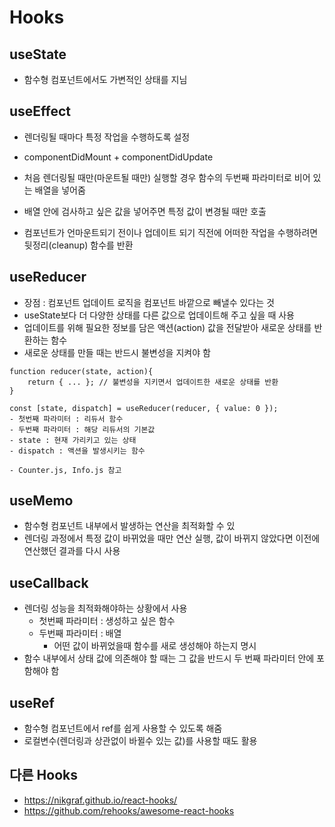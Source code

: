 # Hooks

## useState
* 함수형 컴포넌트에서도 가변적인 상태를 지님

## useEffect
* 렌더링될 때마다 특정 작업을 수행하도록 설정
* componentDidMount + componentDidUpdate

* 처음 렌더링될 때만(마운트될 때만) 실행할 경우 함수의 두번째 파라미터로 비어 있는 배열을 넣어줌
* 배열 안에 검사하고 싶은 값을 넣어주면 특정 값이 변경될 때만 호출

* 컴포넌트가 언마운트되기 전이나 업데이트 되기 직전에 어떠한 작업을 수행하려면 뒷정리(cleanup) 함수를 반환

## useReducer
* 장점 : 컴포넌트 업데이트 로직을 컴포넌트 바깥으로 빼낼수 있다는 것
* useState보다 더 다양한 상태를 다른 값으로 업데이트해 주고 싶을 때 사용
* 업데이트를 위해 필요한 정보를 담은 액션(action) 값을 전달받아 새로운 상태를 반환하는 함수
* 새로운 상태를 만들 때는 반드시 불변성을 지켜야 함
```
function reducer(state, action){
    return { ... }; // 불변성을 지키면서 업데이트한 새로운 상태를 반환
}

const [state, dispatch] = useReducer(reducer, { value: 0 });
- 첫번째 파라미터 : 리듀서 함수
- 두번째 파라미터 : 해당 리듀서의 기본값
- state : 현재 가리키고 있는 상태
- dispatch : 액션을 발생시키는 함수
```
    - Counter.js, Info.js 참고

## useMemo
* 함수형 컴포넌트 내부에서 발생하는 연산을 최적화할 수 있
* 렌더링 과정에서 특정 값이 바뀌었을 때만 연산 실행, 값이 바뀌지 않았다면 이전에 연산했던 결과를 다시 사용

## useCallback
* 렌더링 성능을 최적화해야하는 상황에서 사용
    - 첫번째 파라미터 : 생성하고 싶은 함수
    - 두번째 파라미터 : 배열
        + 어떤 값이 바뀌었을때 함수를 새로 생성해야 하는지 명시
* 함수 내부에서 상태 값에 의존해야 할 때는 그 값을 반드시 두 번째 파라미터 안에 포함해야 함

## useRef
* 함수형 컴포넌트에서 ref를 쉽게 사용할 수 있도록 해줌
* 로컬변수(렌더링과 상관없이 바뀔수 있는 값)를 사용할 때도 활용

## 다른 Hooks
* https://nikgraf.github.io/react-hooks/
* https://github.com/rehooks/awesome-react-hooks
